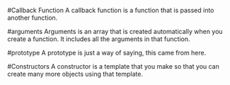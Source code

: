 #Callback Function
A callback function is a function that is passed into another function. 

#arguments
Arguments is an array that is created automatically when you create a function. It includes all the arguments in that function.

#prototype
A prototype is just a way of saying, this came from here. 

#Constructors
A constructor is a template that you make so that you can create many more objects using that template.
